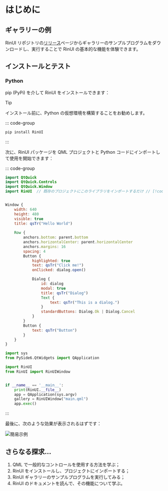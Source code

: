 # はじめに

## ギャラリーの例
RinUI リポジトリの[リリース](https://github.com/RinLit-233-shiroko/Rin-UI/releases)ページからギャラリーのサンプルプログラムをダウンロードし、実行することで RinUI の基本的な機能を体験できます。

## インストールとテスト
### Python

pip (PyPi) を介して RinUI をインストールできます：
>[!TIP]
> インストール前に、Python の仮想環境を構築することをお勧めします。

::: code-group

```bash [PySide6]
pip install RinUI
```
:::

次に、RinUI パッケージを QML プロジェクトと Python コードにインポートして使用を開始できます：

::: code-group
```qml [main.qml]
import QtQuick
import QtQuick.Controls
import QtQuick.Window
import RinUI  // 既存のプロジェクトにこのライブラリをインポートするだけ // [!code highlight]


Window {
    width: 640
    height: 480
    visible: true
    title: qsTr("Hello World")
    
    Row {
        anchors.bottom: parent.bottom
        anchors.horizontalCenter: parent.horizontalCenter
        anchors.margins: 16
        spacing: 4
        Button {
            highlighted: true
            text: qsTr("Click me!")
            onClicked: dialog.open()

            Dialog {
                id: dialog
                modal: true
                title: qsTr("Dialog")
                Text {
                    text: qsTr("This is a dialog.")
                }
                standardButtons: Dialog.Ok | Dialog.Cancel
            }
        }
        Button {
            text: qsTr("Button")
        }
    }
}
```

```python
import sys
from PySide6.QtWidgets import QApplication

import RinUI
from RinUI import RinUIWindow


if __name__ == '__main__':
    print(RinUI.__file__)
    app = QApplication(sys.argv)
    gallery = RinUIWindow("main.qml")
    app.exec()
```
:::

最後に、次のような効果が表示されるはずです：

![簡易示例](/assets/images/simple-demo.png)


## さらなる探求…

1. QML で一般的なコントロールを使用する方法を学ぶ；
2. RinUI をインストールし、プロジェクトにインポートする；
3. RinUI ギャラリーのサンプルプログラムを実行してみる；
4. RinUI のドキュメントを読んで、その機能について学ぶ。
```
